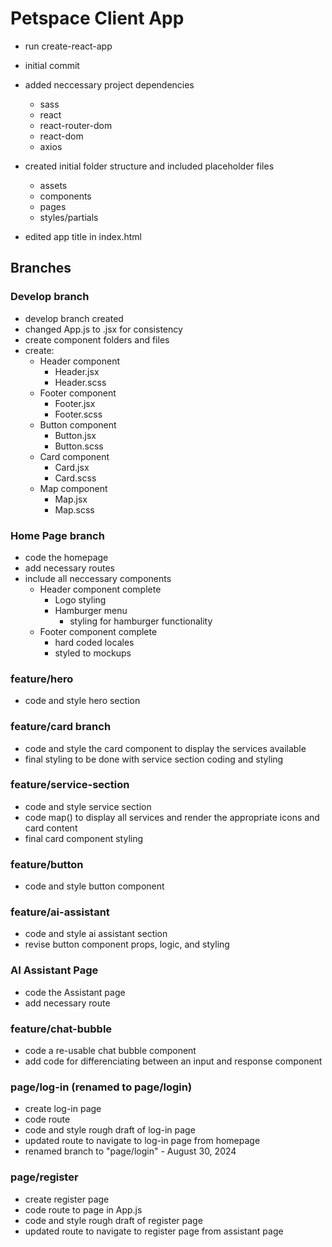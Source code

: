 # Petspace Client App

- run create-react-app
- initial commit
- added neccessary project dependencies
  - sass
  - react
  - react-router-dom
  - react-dom
  - axios

- created initial folder structure and included placeholder files
  - assets
  - components
  - pages
  - styles/partials

- edited app title in index.html

## Branches
### Develop branch
- develop branch created
- changed App.js to .jsx for consistency
- create component folders and files
- create:
  - Header component
    - Header.jsx
    - Header.scss
  - Footer component
    - Footer.jsx
    - Footer.scss
  - Button component
    - Button.jsx
    - Button.scss
  - Card component
    - Card.jsx
    - Card.scss
  - Map component
    - Map.jsx
    - Map.scss

### Home Page branch
- code the homepage
- add necessary routes
- include all neccessary components
  - Header component complete
    - Logo styling
    - Hamburger menu
      - styling for hamburger functionality
  - Footer component complete
    - hard coded locales
    - styled to mockups

### feature/hero
- code and style hero section

### feature/card branch
- code and style the card component to display the services available
- final styling to be done with service section coding and styling

### feature/service-section
- code and style service section
- code map() to display all services and render the appropriate icons and card content
- final card component styling

### feature/button
- code and style button component

### feature/ai-assistant
- code and style ai assistant section
- revise button component props, logic, and styling

### AI Assistant Page
- code the Assistant page
- add necessary route

### feature/chat-bubble
- code a re-usable chat bubble component
- add code for differenciating between an input and response component

### page/log-in (renamed to page/login)
- create log-in page
- code route
- code and style rough draft of log-in page
- updated route to navigate to log-in page from homepage
- renamed branch to "page/login" - August 30, 2024

### page/register
- create register page
- code route to page in App.js
- code and style rough draft of register page
- updated route to navigate to register page from assistant page